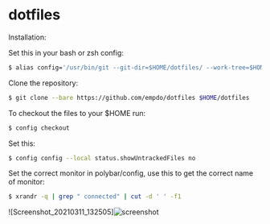 # dotfiles

Installation:

Set this in your bash or zsh config:
~~~ sh
$ alias config='/usr/bin/git --git-dir=$HOME/dotfiles/ --work-tree=$HOME'
~~~

Clone the repository:
~~~ sh
$ git clone --bare https://github.com/empdo/dotfiles $HOME/dotfiles
~~~

To checkout the files to your $HOME run:
~~~ sh
$ config checkout
~~~

Set this:
~~~ sh
$ config config --local status.showUntrackedFiles no
~~~


Set the correct monitor in polybar/config,
use this to get the correct name of monitor:
~~~ sh
$ xrandr -q | grep " connected" | cut -d ' ' -f1
~~~
![Screenshot_20210311_132505]![screenshot](https://user-images.githubusercontent.com/37713376/112202774-0ff5d080-8c12-11eb-846e-cd0b0fe0c01f.png)


